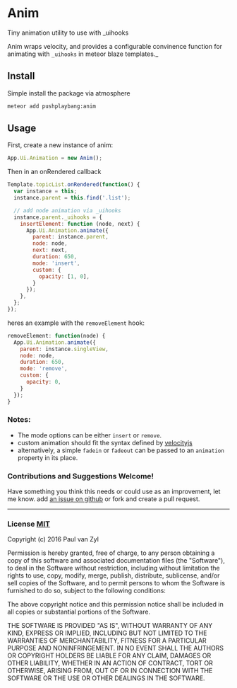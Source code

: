 # Anim
Tiny animation utility to use with _uihooks

Anim wraps velocity, and provides a configurable convinence function for animating with `_uihooks` in meteor blaze templates._



## Install
Simple install the package via atmosphere

```sh
meteor add pushplaybang:anim
```



## Usage
First, create a new instance of anim:

```js
App.Ui.Animation = new Anim();
```

Then in an onRendered callback

```js
Template.topicList.onRendered(function() {
  var instance = this;
  instance.parent = this.find('.list');

  // add node animation via _uihooks
  instance.parent._uihooks = {
    insertElement: function (node, next) {
      App.Ui.Animation.animate({
        parent: instance.parent,
        node: node,
        next: next,
        duration: 650,
        mode: 'insert',
        custom: {
          opacity: [1, 0],
        }
      });
    },
  };
});
```

heres an example with the `removeElement` hook:

```js
removeElement: function(node) {
  App.Ui.Animation.animate({
    parent: instance.singleView,
    node: node,
    duration: 650,
    mode: 'remove',
    custom: {
      opacity: 0,
    }
  });
}
```



### Notes: 

* The mode options can be either `insert` or `remove`.
* custom animation should fit the syntax defined by [velocityjs](http://julian.com/research/velocity/)
* alternatively, a simple `fadein` or `fadeout` can be passed to an `animation` property in its place.



### Contributions and Suggestions Welcome!
Have something you think this needs or could use as an improvement, let me know.  add [an issue on github]() or fork and create a pull request.



____


### License [MIT](https://opensource.org/licenses/MIT)
Copyright (c) 2016 Paul van Zyl

Permission is hereby granted, free of charge, to any person obtaining a copy
of this software and associated documentation files (the "Software"), to deal
in the Software without restriction, including without limitation the rights
to use, copy, modify, merge, publish, distribute, sublicense, and/or sell
copies of the Software, and to permit persons to whom the Software is
furnished to do so, subject to the following conditions:

The above copyright notice and this permission notice shall be included in
all copies or substantial portions of the Software.

THE SOFTWARE IS PROVIDED "AS IS", WITHOUT WARRANTY OF ANY KIND, EXPRESS OR
IMPLIED, INCLUDING BUT NOT LIMITED TO THE WARRANTIES OF MERCHANTABILITY,
FITNESS FOR A PARTICULAR PURPOSE AND NONINFRINGEMENT.  IN NO EVENT SHALL THE
AUTHORS OR COPYRIGHT HOLDERS BE LIABLE FOR ANY CLAIM, DAMAGES OR OTHER
LIABILITY, WHETHER IN AN ACTION OF CONTRACT, TORT OR OTHERWISE, ARISING FROM,
OUT OF OR IN CONNECTION WITH THE SOFTWARE OR THE USE OR OTHER DEALINGS IN
THE SOFTWARE.